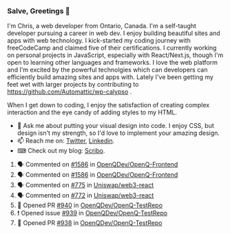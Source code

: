 ### Salve, Greetings 👋

I'm Chris, a web developer from Ontario, Canada. I'm a self-taught developer pursuing a career in web dev. I enjoy building beautiful sites and apps with web technology.
I kick-started my coding journey with freeCodeCamp and claimed five of their certifications.  I currently working on personal projects in JavaScript, especially with React/Next.js, though I'm open to learning other languages and frameworks. I love the web platform and I'm excited by the powerful technolgies which can developers can efficiently build amazing sites and apps with. Lately I've been getting my feet wet with larger projects by contributing to https://github.com/Automattic/wp-calypso .

When I get down to coding, I enjoy the satisfaction of creating complex interaction and the eye candy of adding styles to my HTML. 

- 💬 Ask me about putting your visual design into code. I enjoy CSS, but design isn't my strength, so I'd love to implement your amazing design.
- 📫 Reach me on: [Twitter](https://twitter.com/Christo28120856), [Linkedin](https://www.linkedin.com/in/christopher-stevers-07b9a5204/).
- ⌨ Check out my blog: [Scribo](https://christopherstevers.cf).
<!--
**Christopher-Stevers/Christopher-Stevers** is a ✨ _special_ ✨ repository because its `README.md` (this file) appears on your GitHub profile.

Here are some ideas to get you started:

- 🔭 I’m currently working on ...
- 🌱 I’m currently learning ...
- 👯 I’m looking to collaborate on ...
- 🤔 I’m looking for help with ...
- 😄 Pronouns: ...
- ⚡ Fun fact: ...
-->

<!--START_SECTION:activity-->
1. 🗣 Commented on [#1586](https://github.com/OpenQDev/OpenQ-Frontend/issues/1586) in [OpenQDev/OpenQ-Frontend](https://github.com/OpenQDev/OpenQ-Frontend)
2. 🗣 Commented on [#1586](https://github.com/OpenQDev/OpenQ-Frontend/issues/1586) in [OpenQDev/OpenQ-Frontend](https://github.com/OpenQDev/OpenQ-Frontend)
3. 🗣 Commented on [#775](https://github.com/Uniswap/web3-react/issues/775) in [Uniswap/web3-react](https://github.com/Uniswap/web3-react)
4. 🗣 Commented on [#772](https://github.com/Uniswap/web3-react/issues/772) in [Uniswap/web3-react](https://github.com/Uniswap/web3-react)
5. 💪 Opened PR [#940](https://github.com/OpenQDev/OpenQ-TestRepo/pull/940) in [OpenQDev/OpenQ-TestRepo](https://github.com/OpenQDev/OpenQ-TestRepo)
6. ❗️ Opened issue [#939](https://github.com/OpenQDev/OpenQ-TestRepo/issues/939) in [OpenQDev/OpenQ-TestRepo](https://github.com/OpenQDev/OpenQ-TestRepo)
7. 💪 Opened PR [#938](https://github.com/OpenQDev/OpenQ-TestRepo/pull/938) in [OpenQDev/OpenQ-TestRepo](https://github.com/OpenQDev/OpenQ-TestRepo)
<!--END_SECTION:activity-->
